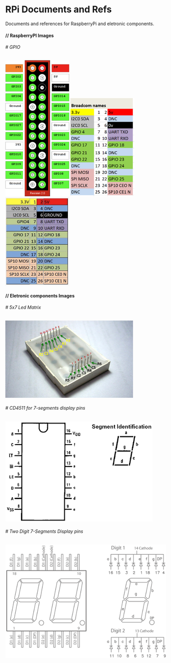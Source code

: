 # RPi Documents and Refs
Documents and references for RaspberryPi and eletronic components.

#### // RaspberryPI Images
###### # GPIO
<img src="https://github.com/jonatasfreitasv/RPi_Documents_and_Refs/blob/master/Raspberry-Pi-GPIO-Layout-Revision-2.png" width="200">
<img src="https://github.com/jonatasfreitasv/RPi_Documents_and_Refs/blob/master/gpio_layout.png" width="200">
<img src="https://github.com/jonatasfreitasv/RPi_Documents_and_Refs/blob/master/gpio_pinout.jpg" width="200">


#### // Eletronic components Images
###### # 5x7 Led Matrix
<img src="https://github.com/jonatasfreitasv/RPi_Documents_and_Refs/blob/master/led_matrix.jpg" width="400">

###### # CD4511 for 7-segments display pins
![CD4511 for 7-segments display pins](https://github.com/jonatasfreitasv/RPi_Documents_and_Refs/blob/master/CD4511.gif)

###### # Two Digit 7-Segments Display pins
![Two Digit 7-Segments Display pins](https://github.com/jonatasfreitasv/RPi_Documents_and_Refs/blob/master/Two-Digit-7-Segment-Display-pins.png)
